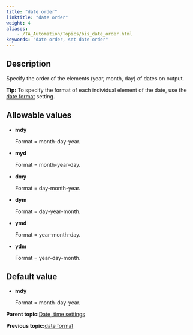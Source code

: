 ```yaml
--- 
title: "date order"
linktitle: "date order"
weight: 4
aliases: 
    - /TA_Automation/Topics/bis_date_order.html
keywords: "date order, set date order"
---
```


## Description

Specify the order of the elements \(year, month, day\) of dates on output.

**Tip:** To specify the format of each individual element of the date, use the [date format](date_format.html) setting.

## Allowable values

-   **mdy**

    Format = month-day-year.

-   **myd**

    Format = month-year-day.

-   **dmy**

    Format = day-month-year.

-   **dym**

    Format = day-year-month.

-   **ymd**

    Format = year-month-day.

-   **ydm**

    Format = year-day-month.


## Default value

-   **mdy**

    Format = month-day-year.


**Parent topic:**[Date, time settings](/TA_Automation/Topics/bis_date_time.html)

**Previous topic:**[date format](/TA_Automation/Topics/bis_date_format.html)

